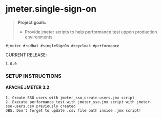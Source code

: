 jmeter.single-sign-on
==============

><i class="icon-file"></i>**Project goals:**
> - Provide jmeter scripts to help performance test uppon production environments 

```
#jmeter #redhat #singleSignOn #keycloak #performance
```

<i class="icon-refresh"></i> CURRENT RELEASE: 
```
1.0.0
```

### <i class="icon-cog"></i>SETUP INSTRUCTIONS

#### <i class="icon-beaker"></i>APACHE JMETER 3.2
```
1. Create SSO users with jmeter_sso_create-users.jmx script
2. Execute performance test with jmeter_sso.jmx script with jmeter-sso-users.csv previously created
OBS. Don't forget to update .csv file path inside .jmx script!
```
